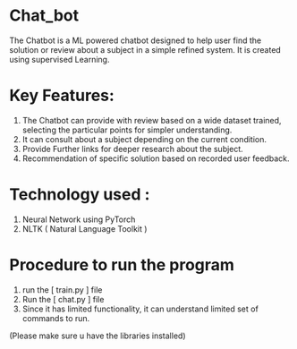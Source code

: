 # Chat_bot

The Chatbot is a ML powered chatbot designed to help user find the solution or review about a subject in a simple refined system.
It is created using supervised Learning.


# Key Features:

1. The Chatbot can provide with review based on a wide dataset trained, selecting the particular points for simpler understanding.
2. It can consult about a subject depending on the current condition.
3. Provide Further links for deeper research about the subject.
4. Recommendation of specific solution based on recorded user feedback.

# Technology used :

1. Neural Network using PyTorch
2. NLTK ( Natural Language Toolkit )


# Procedure to run the program

1. run the [ train.py ] file
2. Run the [ chat.py ] file
3. Since it has limited functionality, it can understand limited set of commands to run. 

(Please make sure u have the libraries installed)


